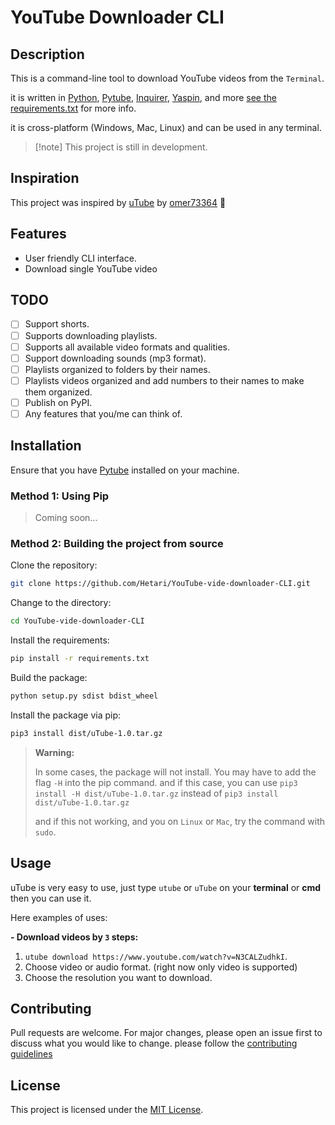 # YouTube Downloader CLI

## Description

This is a command-line tool to download YouTube videos from the `Terminal`.

it is written in [Python](https://www.python.org/), [Pytube](https://pytube.io/), [Inquirer](https://pypi.org/project/inquirer/), [Yaspin](https://yaspin.dev/), and more [see the requirements.txt](requirements.txt) for more info.

it is cross-platform (Windows, Mac, Linux) and can be used in any terminal.

> [!note] This project is still in development.

## Inspiration

This project was inspired by [uTube](https://raw.githubusercontent.com/omer73364/uTube/) by [omer73364](https://github.com/omer73364) 🤩

## Features

- User friendly CLI interface.
- Download single YouTube video

## TODO

- [ ] Support shorts.
- [ ] Supports downloading playlists.
- [ ] Supports all available video formats and qualities.
- [ ] Support downloading sounds (mp3 format).
- [ ] Playlists organized to folders by their names.
- [ ] Playlists videos organized and add numbers to their names to make them organized.
- [ ] Publish on PyPI.
- [ ] Any features that you/me can think of.

## Installation

Ensure that you have [Pytube](https://pytube.io/) installed on your machine.

### Method 1: Using Pip

> Coming soon...

### Method 2: Building the project from source

Clone the repository:

```bash
git clone https://github.com/Hetari/YouTube-vide-downloader-CLI.git
```

Change to the directory:

```bash
cd YouTube-vide-downloader-CLI
```

Install the requirements:

```bash
pip install -r requirements.txt
```

Build the package:

```bash
python setup.py sdist bdist_wheel
```

Install the package via pip:

```bash
pip3 install dist/uTube-1.0.tar.gz
```

> **Warning:**
>
> In some cases, the package will not install. You may have to add the flag `-H` into the pip command. and if this case, you can use `pip3 install -H dist/uTube-1.0.tar.gz` instead of `pip3 install dist/uTube-1.0.tar.gz`
>
> and if this not working, and you on `Linux` or `Mac`, try the command with `sudo`.

## Usage

uTube is very easy to use, just type `utube` or `uTube` on your **terminal** or **cmd** then you can use it.

Here examples of uses:

**- Download videos by `3` steps:**

1.  `utube download https://www.youtube.com/watch?v=N3CALZudhkI`.
2.  Choose video or audio format. (right now only video is supported)
3.  Choose the resolution you want to download.

## Contributing

Pull requests are welcome. For major changes, please open an issue first to discuss what you would like to change.
please follow the [contributing guidelines](CONTRIBUTING.md)

## License

This project is licensed under the [MIT License](http://choosealicense.com/licenses/mit/).
